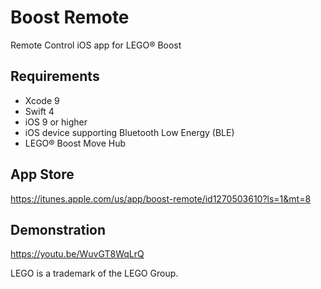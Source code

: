 # Boost Remote
Remote Control iOS app for LEGO® Boost

## Requirements
- Xcode 9
- Swift 4
- iOS 9 or higher
- iOS device supporting Bluetooth Low Energy (BLE)
- LEGO® Boost Move Hub

## App Store
https://itunes.apple.com/us/app/boost-remote/id1270503610?ls=1&mt=8

## Demonstration
https://youtu.be/WuvGT8WqLrQ

LEGO is a trademark of the LEGO Group.
